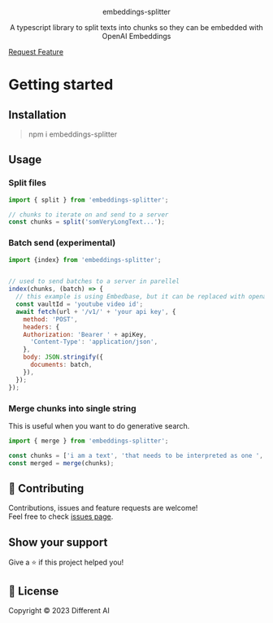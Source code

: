  <p align="center">embeddings-splitter</p>
 <p align="center">A typescript library to split texts into chunks so they can be embedded with OpenAI Embeddings</p>
 <a href="https://github.com/hebertcisco/ts-npm-package-boilerplate/issues/new/choose">Request Feature</a>

# Getting started

## Installation

> npm i embeddings-splitter

## Usage

### Split files

```js
import { split } from 'embeddings-splitter';

// chunks to iterate on and send to a server
const chunks = split('somVeryLongText...');
```

### Batch send (experimental)

```js
import {index} from 'embeddings-splitter';


// used to send batches to a server in parellel
index(chunks, (batch) => {
  // this example is using Embedbase, but it can be replaced with openai.createEmbeddings
  const vaultId = 'youtube video id';
  await fetch(url + '/v1/' + 'your api key', {
    method: 'POST',
    headers: {
    Authorization: 'Bearer ' + apiKey,
      'Content-Type': 'application/json',
    },
    body: JSON.stringify({
      documents: batch,
    }),
  });
});

```

### Merge chunks into single string

This is useful when you want to do generative search.

```js
import { merge } from 'embeddings-splitter';

const chunks = ['i am a text', 'that needs to be interpreted as one ', 'for a prompt to make sense'];
const merged = merge(chunks);
```

## 🤝 Contributing

Contributions, issues and feature requests are welcome!<br />Feel free to check [issues page](issues).

## Show your support

Give a ⭐️ if this project helped you!

## 📝 License

Copyright © 2023 Different AI

